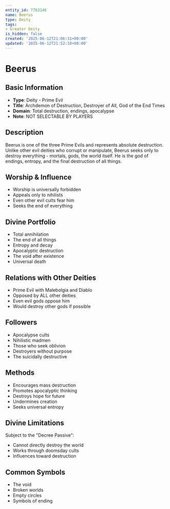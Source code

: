 ```yaml
---
entity_id: 7763146
name: Beerus
type: Deity
tags:
- Greater Deity
is_hidden: false
created: '2025-06-12T21:06:31+00:00'
updated: '2025-06-12T21:52:10+00:00'
---
```


# Beerus

## Basic Information

- **Type**: Deity - Prime Evil
- **Title**: Archdemon of Destruction, Destroyer of All, God of the End Times
- **Domain**: Total destruction, endings, apocalypse
- **Note**: NOT SELECTABLE BY PLAYERS

## Description

Beerus is one of the three Prime Evils and represents absolute destruction. Unlike other evil deities who corrupt or manipulate, Beerus seeks only to destroy everything - mortals, gods, the world itself. He is the god of endings, entropy, and the final destruction of all things.

## Worship & Influence

- Worship is universally forbidden
- Appeals only to nihilists
- Even other evil cults fear him
- Seeks the end of everything

## Divine Portfolio

- Total annihilation
- The end of all things
- Entropy and decay
- Apocalyptic destruction
- The void after existence
- Universal death

## Relations with Other Deities

- Prime Evil with Malebolgia and Diablo
- Opposed by ALL other deities
- Even evil gods oppose him
- Would destroy other gods if possible

## Followers

- Apocalypse cults
- Nihilistic madmen
- Those who seek oblivion
- Destroyers without purpose
- The suicidally destructive

## Methods

- Encourages mass destruction
- Promotes apocalyptic thinking
- Destroys hope for future
- Undermines creation
- Seeks universal entropy

## Divine Limitations

Subject to the "Decree Passive":

- Cannot directly destroy the world
- Works through doomsday cults
- Influences toward destruction

## Common Symbols

- The void
- Broken worlds
- Empty circles
- Symbols of ending